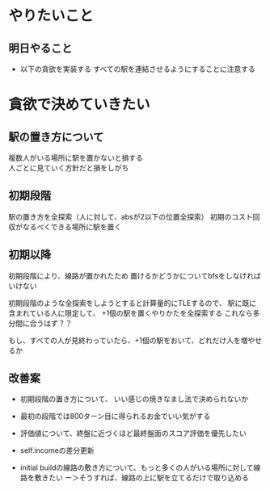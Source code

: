 # やりたいこと

## 明日やること
- 以下の貪欲を実装する
すべての駅を連結させるようにすることに注意する

# 貪欲で決めていきたい
## 駅の置き方について
複数人がいる場所に駅を置かないと損する  
人ごとに見ていく方針だと損をしがち  
## 初期段階
駅の置き方を全探索（人に対して、absが2以下の位置全探索）
初期のコスト回収がなるべくできる場所に駅を置く

## 初期以降
初期段階により、線路が置かれたため
置けるかどうかについてbfsをしなければいけない

初期段階のような全探索をしようとすると計算量的にTLEするので、
駅に既に含まれている人に限定して、
+1個の駅を置くやりかたを全探索する
これなら多分間に合うはず？？

もし、すべての人が見終わっていたら、+1個の駅をおいて、どれだけ人を増やせるか

## 改善案
- 初期段階の置き方について、
いい感じの焼きなまし法で決められないか

- 最初の段階では800ターン目に得られるお金でいい気がする
- 評価値について、終盤に近づくほど最終盤面のスコア評価を優先したい
- self.incomeの差分更新
- initial buildの線路の敷き方について、もっと多くの人がいる場所に対して線路を敷きたい
ー＞そうすれば、線路の上に駅を立てるだけで取り込める